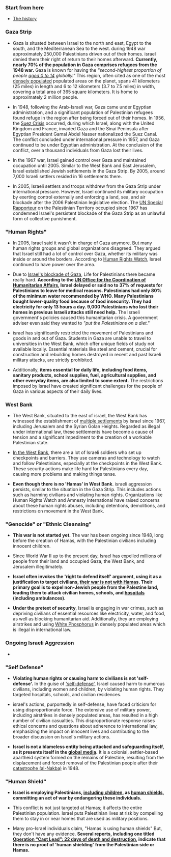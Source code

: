 <!-- internal links -->
### Start from here

- [The history](/content/The%20History)

### Gaza Strip

- Gaza is situated between Israel to the north and east, Egypt to the south, and the Mediterranean Sea to the west. during 1948 war approximately 250,000 Palestinians driven out of their homes. israel denied them their right of return to their homes afterward. **Currently, nearly 70% of the population in Gaza comprises refugees from the 1948 war.** Gaza is known for having the *"second-highest proportion of people [aged 0 to 14](https://www.npr.org/2023/10/19/1206479861/israel-gaza-hamas-children-population-war-palestinians) globally."* This region, often cited as one of the most [densely populated](https://www.washingtonpost.com/news/worldviews/wp/2014/07/14/gaza-city-is-being-hit-by-missile-strikes-this-is-how-densely-populated-it-is/) populated areas on the planet, spans 41 kilometers (25 miles) in length and 6 to 12 kilometers (3.7 to 7.5 miles) in width, covering a total area of 365 square kilometers. It is home to approximately 2 million people.

- In 1948, following the Arab-Israeli war, Gaza came under Egyptian administration, and a significant population of Palestinian refugees found refuge in the region after being forced out of their homes. In 1956, the [Suez Crisis](https://en.wikipedia.org/wiki/Suez_Crisis) occurred, during which Israel, along with the United Kingdom and France, invaded Gaza and the Sinai Peninsula after Egyptian President Gamal Abdel Nasser nationalized the Suez Canal. The conflict concluded under international pressure in 1957, and Gaza continued to be under Egyptian administration. At the conclusion of the conflict, over a thousand individuals from Gaza lost their lives.

- In the 1967 war, Israel gained control over Gaza and maintained occupation until 2005. Similar to the West Bank and East Jerusalem, Israel established Jewish settlements in the Gaza Strip. By 2005, around 7,000 Israeli settlers resided in 16 settlements there. 

- In 2005, Israeli settlers and troops withdrew from the Gaza Strip under international pressure. However, Israel continued its military occupation by exerting control externally and enforcing a land, sea, and air blockade after the 2006 Palestinian legislative election. The [UN Special Rapporteur](https://www.ohchr.org/en/press-releases/2020/07/israels-collective-punishment-palestinians-illegal-and-affront-justice-un?LangID=E&NewsID=26111) on the Palestinian Territory occupied since 1967 has condemned Israel's persistent blockade of the Gaza Strip as an unlawful form of collective punishment. 

<!-- 
    sources:
        https://imeu.org/article/the-gaza-strip-imeu-policy-backgrounder
        https://www.google.com/search?q=Gaza%3A+An+Inquest+Into+Its+Martyrdom
-->

### "Human Rights"

- In 2005, Israel said it wasn't in charge of Gaza anymore. But many human rights groups and global organizations disagreed. They argued that Israel still had a lot of control over Gaza, whether its military was inside or around the borders. According to [Human Rights Watch](https://www.hrw.org/news/2004/10/28/israel-disengagement-will-not-end-gaza-occupation), Israel continued to have power over the area.

- Due to [Israel's blockade of Gaza](https://imeu.org/article/putting-palestinians-on-a-diet-israels-siege-blockade-of-gaza), Life for Palestinians there became really hard. **According to the [UN Office for the Coordination of Humanitarian Affairs](https://www.ochaopt.org/page/gaza-strip-critical-humanitarian-indicators), Israel delayed or said no to 37% of requests for Palestinians to leave for medical reasons. Palestinians had only 80% of the minimum water recommended by WHO. Many Palestinians bought lower-quality food because of food insecurity. They had electricity for only 13 hours a day. 9,000 Palestinians who lost their homes in previous Israeli attacks still need help.** The Israeli government's policies caused this humanitarian crisis. A government adviser even said they wanted to *"put the Palestinians on a diet."*

- israel has significantly restricted the movement of Palestinians and goods in and out of Gaza. Students in Gaza are unable to travel to universities in the West Bank, which offer unique fields of study not available locally. Essential materials like steel and cement, crucial for construction and rebuilding homes destroyed in recent and past Israeli military attacks, are strictly prohibited. 

- Additionally, **items essential for daily life, including food items, sanitary products, school supplies, fuel, agricultural supplies, and other everyday items, are also limited to some extent.** The restrictions imposed by Israel have created significant challenges for the people of Gaza in various aspects of their daily lives.

### West Bank

- The West Bank, situated to the east of israel, the West Bank has witnessed the establishment of [multiple settlements](https://imeu.org/article/israeli-settlements-imeu-policy-backgrounder) by Israel since 1967, including Jerusalem and the Syrian Golan Heights. Regarded as illegal under international law, these settlements have become a cause of tension and a significant impediment to the creation of a workable Palestinian state.

- [In the West Bank](https://imeu.org/article/fact-sheet-israeli-surveillance-restrictions-on-palestinian-movement), there are a lot of Israeli soldiers who set up checkpoints and barriers. They use cameras and technology to watch and follow Palestinians, especially at the checkpoints in the West Bank. These security actions make life hard for Palestinians every day, causing more problems and making things tense.

- **Even though there is no 'Hamas' in West Bank**. israeli aggression persists, similar to the situation in the Gaza Strip. This includes actions such as harming civilians and violating human rights. Organizations like Human Rights Watch and Amnesty International have raised concerns about these human rights abuses, including detentions, demolitions, and restrictions on movement in the West Bank.


### "Genocide" or "Ethnic Cleansing"

- **This war is not started yet.** The war has been ongoing since 1948, long before the creation of Hamas, with the Palestinian civilians including innocent children.

- Since World War II up to the present day, Israel has expelled [millions](https://imeu.org/article/the-nakba-and-palestine-refugees-imeu-questions-and-answers) of people from their land and occupied Gaza, the West Bank, and Jerusalem illegitimately.

- **Israel often invokes the 'right to defend itself' argument, using it as a justification to target civilians, [their war is not with Hamas](https://imeu.org/article/fact-sheet-israels-history-of-spreading-disinformation). Their primary goal is to expel non-Jewish people from the Palestine land, leading them to attack civilian homes, schools, and [hospitals](https://www.youtube.com/watch?v=KmYN2-5-nSI) (including ambulances).**

- **Under the pretext of security**, Israel is engaging in war crimes, such as depriving civilians of essential resources like electricity, water, and food, as well as blocking humanitarian aid. Additionally, they are employing airstrikes and using [White Phosphorus](https://www.hrw.org/news/2023/10/12/israel-white-phosphorus-used-gaza-lebanon) in densely populated areas which is illegal in international law.

### Ongoing Israeli Aggression

- <todo> 

### "Self Defense"

- **Violating human rights or causing harm to civilians is not 'self-defense'.** In the guise of ['self-defense'](https://opiniojuris.org/2023/11/09/israels-war-in-gaza-is-not-a-valid-act-of-self-defence-in-international-law/), Israel caused harm to numerous civilians, including women and children, by violating human rights. They targeted hospitals, schools, and civilian residences.

- israel's actions, purportedly in self-defense, have faced criticism for using disproportionate force. The extensive use of military power, including airstrikes in densely populated areas, has resulted in a high number of civilian casualties. This disproportionate response raises ethical concerns and questions about adherence to international law, emphasizing the impact on innocent lives and contributing to the broader discussion on Israel's military actions.

- **Israel is not a blameless entity being attacked and safeguarding itself, as it presents itself in the [global media](https://www.nst.com.my/opinion/columnists/2023/10/973351/who-has-right-self-defence-occupier-or-occupied).** It is a colonial, settler-based apartheid system formed on the remains of Palestine, resulting from the displacement and forced removal of the Palestinian people after their [catastrophe (al-Nakba)](https://imeu.org/article/quick-facts-the-palestinian-nakba) in 1948.

### "Human Shield"

- **Israel is employing Palestinians, [including children](https://imemc.org/article/58197/), as [human shields](https://www.aljazeera.com/program/al-jazeera-world/2015/8/12/gaza-human-shields), committing an act of war by endangering these individuals.** 

- This conflict is not just targeted at Hamas; it affects the entire Palestinian population. Israel puts Palestinian lives at risk by compelling them to stay in or near homes that are used as military positions.

- Many pro-Israel individuals claim, "Hamas is using human shields" But, they don't have any evidence. **Several reports,  including one titled [Operation “Cast Lead”: 22 days of death and destruction](https://www.amnesty.org/en/documents/mde15/015/2009/en/), indicate that there is no proof of 'human shielding' from the Palestinian side or Hamas.** 

